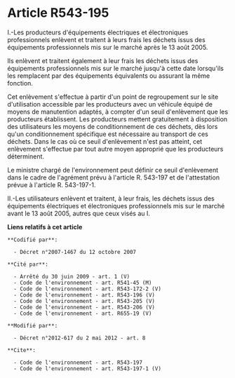 # Article R543-195

I.-Les producteurs d'équipements électriques et électroniques professionnels enlèvent et traitent à leurs frais les déchets
issus des équipements professionnels mis sur le marché après le 13 août 2005. 

Ils enlèvent et traitent également à leur frais les déchets issus des équipements professionnels mis sur le marché jusqu'à
cette date lorsqu'ils les remplacent par des équipements équivalents ou assurant la même fonction. 

Cet enlèvement s'effectue à partir d'un point de regroupement sur le site d'utilisation accessible par les producteurs avec
un véhicule équipé de moyens de manutention adaptés, à compter d'un seuil d'enlèvement que les producteurs établissent. Les
producteurs mettent gratuitement à disposition des utilisateurs les moyens de conditionnement de ces déchets, dès lors qu'un
conditionnement spécifique est nécessaire au transport de ces déchets. Dans le cas où ce seuil d'enlèvement n'est pas
atteint, cet enlèvement s'effectue par tout autre moyen approprié que les producteurs déterminent. 

Le ministre chargé de l'environnement peut définir ce seuil d'enlèvement dans le cadre de l'agrément prévu à l'article R.
543-197 et de l'attestation prévue à l'article R. 543-197-1. 

II.-Les utilisateurs enlèvent et traitent, à leur frais, les déchets issus des équipements électriques et électroniques
professionnels mis sur le marché avant le 13 août 2005, autres que ceux visés au I.

**Liens relatifs à cet article**

	**Codifié par**:

	  - Décret n°2007-1467 du 12 octobre 2007

	**Cité par**:

	  - Arrêté du 30 juin 2009 - art. 1 (V)
	  - Code de l'environnement - art. R541-45 (M)
	  - Code de l'environnement - art. R543-172-2 (V)
	  - Code de l'environnement - art. R543-196 (V)
	  - Code de l'environnement - art. R543-205 (V)
	  - Code de l'environnement - art. R543-206 (V)
	  - Code de l'environnement - art. R655-19 (V)

	**Modifié par**:

	  - Décret n°2012-617 du 2 mai 2012 - art. 8

	**Cite**:

	  - Code de l'environnement - art. R543-197
	  - Code de l'environnement - art. R543-197-1 (V)
